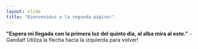 ```yaml
---
layout: slide
title: "Bienvenidos a la segunda página!"
---
```

**"Espera mi llegada con la primera luz del quinto día, al alba mira al este."** 
-Gandalf
Utiliza la flecha hacia la izquierda para volver!